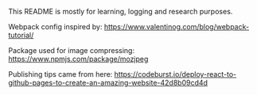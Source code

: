 This README is mostly for learning, logging and research purposes.

Webpack config inspired by:
https://www.valentinog.com/blog/webpack-tutorial/

Package used for image compressing:
https://www.npmjs.com/package/mozjpeg

Publishing tips came from here:
https://codeburst.io/deploy-react-to-github-pages-to-create-an-amazing-website-42d8b09cd4d
